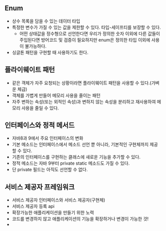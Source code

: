 ## Enum
- 상수 목록을 담을 수 있는 데이터 타입
- 특정한 변수가 가질 수 있는 값을 제한할 수 있다. 타입-세이프티를 보장할 수 있다.
  - 어떤 상태값을 정수형으로 선언한다면 우리가 정의한 숫자 이외에 다른 값들이 주입된다면 방어코드 및 검증이 필요하지만 enum은 정의한 타입 이외에 사용이 불가능하다. 
- 싱글톤 패턴을 구현할 때 사용하기도 한다.

## 플라이웨이트 패턴
- 같은 객체가 자주 요청되는 상황이라면 플라이웨이트 패턴을 사용할 수 있다.(가벼운 체급)
- 객체를 가볍게 만들어 메모리 사용을 줄이는 패턴
- 자주 변하는 속성(또는 외적인 속성)과 변하지 않는 속성을 분리하고 재사용하여 메모리 사용을 줄일 수 있다.

## 인터페이스와 정적 메서드
- 자바8과 9에서 주요 인터페이스의 변화
- 기본 메소드는 인터페이스에서 메소드 선언 뿐 아니라, 기본적인 구현체까지 제공 할 수 있다.
- 기존의 인터페이스를 구현하는 클래스에 새로운 기능을 추가할 수 있다.
- 정적 메소드는 자바 9부터 private static 메소드도 가질 수 있다.
- 단 private 필드는 아직도 선언할 수 없다.

## 서비스 제공자 프레임워크
- 서비스 제공자 인터페이스와 서비스 제공자(구현체)
- 서비스 제공자 등록 api
- 확장가능한 애플리케이션을 만들기 위한 노력
- 코드를 변경하지 않고 애플리케이션의 기능을 확장하거나 변경이 가능한 것!
- 